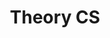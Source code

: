 ---
layout: posts_by_category
categories: theory-cs
title: Theory CS
permalink: /category/theory-cs
---